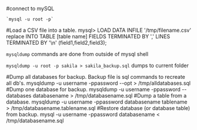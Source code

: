 #connect to mySQL

    `mysql -u root -p`

#Load a CSV file into a table.
    mysql> LOAD DATA INFILE '/tmp/filename.csv' replace INTO TABLE [table name] FIELDS TERMINATED BY ',' LINES TERMINATED BY '\n' (field1,field2,field3);



`mysqldump` commands are done from outside of mysql shell

`mysqldump -u root -p sakila > sakila_backup.sql` dumps to current folder

#Dump all databases for backup. Backup file is sql commands to recreate all db's.
    mysqldump -u username -ppassword --opt > /tmp/alldatabases.sql
#Dump one database for backup.
    mysqldump -u username -ppassword --databases databasename > /tmp/databasename.sql
#Dump a table from a database.
    mysqldump -u username -ppassword databasename tablename > /tmp/databasename.tablename.sql
#Restore database (or database table) from backup.
    mysql -u username -ppassword databasename < /tmp/databasename.sql